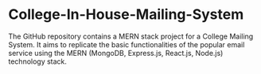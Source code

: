 # College-In-House-Mailing-System
The GitHub repository contains a MERN stack project for a College Mailing System. It aims to replicate the basic functionalities of the popular email service using the MERN (MongoDB, Express.js, React.js, Node.js) technology stack.
